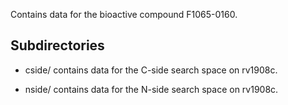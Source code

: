 Contains data for the bioactive compound F1065-0160.

## Subdirectories

- cside/ contains data for the C-side search space on rv1908c.

- nside/ contains data for the N-side search space on rv1908c.

